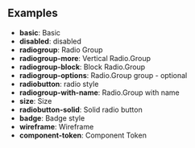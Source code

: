 ## Examples

- **basic**: Basic
- **disabled**: disabled
- **radiogroup**: Radio Group
- **radiogroup-more**: Vertical Radio.Group
- **radiogroup-block**: Block Radio.Group
- **radiogroup-options**: Radio.Group group - optional
- **radiobutton**: radio style
- **radiogroup-with-name**: Radio.Group with name
- **size**: Size
- **radiobutton-solid**: Solid radio button
- **badge**: Badge style
- **wireframe**: Wireframe
- **component-token**: Component Token
